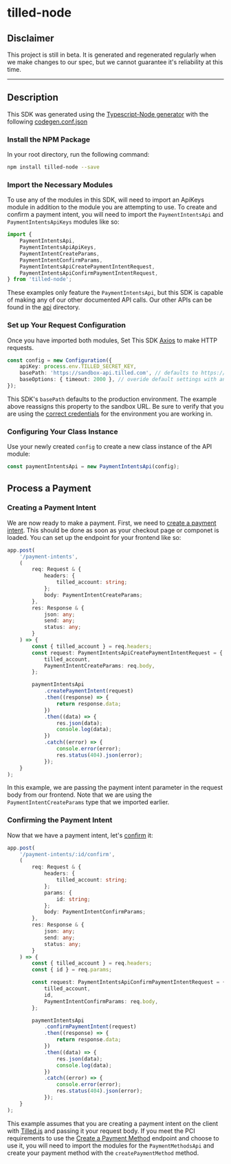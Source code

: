 # tilled-node

## Disclaimer

This project is still in beta. It is generated and regenerated regularly when we make changes to our spec, but we cannot guarantee it's reliability at this time.

---

## Description

This SDK was generated using the [Typescript-Node generator](https://openapi-generator.tech/docs/generators/typescript-node) with the following [codegen.conf.json](codegen.conf.json)

### Install the NPM Package

In your root directory, run the following command:

```bash
npm install tilled-node --save
```

### Import the Necessary Modules

To use any of the modules in this SDK, will need to import an ApiKeys module in addition to the module you are attempting to use. To create and confirm a payment intent, you will need to import the `PaymentIntentsApi` and `PaymentIntentsApiKeys` modules like so:

```typescript
import {
	PaymentIntentsApi,
	PaymentIntentsApiApiKeys,
	PaymentIntentCreateParams,
	PaymentIntentConfirmParams,
	PaymentIntentsApiCreatePaymentIntentRequest,
	PaymentIntentsApiConfirmPaymentIntentRequest,
} from 'tilled-node';
```

These examples only feature the `PaymentIntentsApi`, but this SDK is capable of making any of our other documented API calls. Our other APIs can be found in the [api](https://github.com/gettilled/tilled-node/tree/main/docs) directory.

### Set up Your Request Configuration

Once you have imported both modules, Set This SDK [Axios](https://axios-http.com/docs/intro) to make HTTP requests.

```typescript
const config = new Configuration({
	apiKey: process.env.TILLED_SECRET_KEY,
	basePath: 'https://sandbox-api.tilled.com', // defaults to https://api.tilled.com
	baseOptions: { timeout: 2000 }, // overide default settings with an Axios config
});
```

This SDK's `basePath` defaults to the production environment. The example above reassigns this property to the sandbox URL. Be sure to verify that you are using the [correct credentials](https://tilledpartners.zendesk.com/hc/en-us/articles/15020919691156-Are-my-credentials-for-sandbox-the-same-as-for-production-) for the environment you are working in.

### Configuring Your Class Instance

Use your newly created `config` to create a new class instance of the API module:

```typescript
const paymentIntentsApi = new PaymentIntentsApi(config);
```

## Process a Payment

### Creating a Payment Intent

We are now ready to make a payment. First, we need to [create a payment intent](https://docs.tilled.com/api#tag/PaymentIntents/operation/CreatePaymentIntent). This should be done as soon as your checkout page or componet is loaded. You can set up the endpoint for your frontend like so:

```typescript
app.post(
	'/payment-intents',
	(
		req: Request & {
			headers: {
				tilled_account: string;
			};
			body: PaymentIntentCreateParams;
		},
		res: Response & {
			json: any;
			send: any;
			status: any;
		}
	) => {
		const { tilled_account } = req.headers;
		const request: PaymentIntentsApiCreatePaymentIntentRequest = {
			tilled_account,
			PaymentIntentCreateParams: req.body,
		};

		paymentIntentsApi
			.createPaymentIntent(request)
			.then((response) => {
				return response.data;
			})
			.then((data) => {
				res.json(data);
				console.log(data);
			})
			.catch((error) => {
				console.error(error);
				res.status(404).json(error);
			});
	}
);
```

In this example, we are passing the payment intent parameter in the request body from our frontend. Note that we are using the `PaymentIntentCreateParams` type that we imported earlier.

### Confirming the Payment Intent

Now that we have a payment intent, let's [confirm](https://docs.tilled.com/api#tag/PaymentIntents/operation/ConfirmPaymentIntent) it:

```typescript
app.post(
	'/payment-intents/:id/confirm',
	(
		req: Request & {
			headers: {
				tilled_account: string;
			};
			params: {
				id: string;
			};
			body: PaymentIntentConfirmParams;
		},
		res: Response & {
			json: any;
			send: any;
			status: any;
		}
	) => {
		const { tilled_account } = req.headers;
		const { id } = req.params;

		const request: PaymentIntentsApiConfirmPaymentIntentRequest = {
			tilled_account,
			id,
			PaymentIntentConfirmParams: req.body,
		};

		paymentIntentsApi
			.confirmPaymentIntent(request)
			.then((response) => {
				return response.data;
			})
			.then((data) => {
				res.json(data);
				console.log(data);
			})
			.catch((error) => {
				console.error(error);
				res.status(404).json(error);
			});
	}
);
```

This example assumes that you are creating a payment intent on the client with [Tilled.js](https://docs.tilled.com/docs/payment-methods/tilledjs/) and passing it your request body. If you meet the PCI requirements to use the [Create a Payment Method](https://docs.tilled.com/api/#tag/PaymentMethods/operation/CreatePaymentMethod) endpoint and choose to use it, you will need to import the modules for the `PaymentMethodsApi` and create your payment method with the `createPaymentMethod` method.

